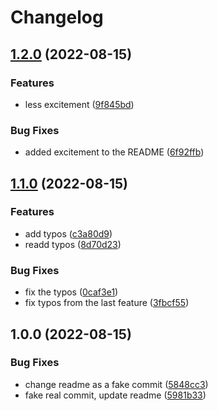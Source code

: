 # Changelog

## [1.2.0](https://github.com/msutkowski/elixir_release_please/compare/v1.1.0...v1.2.0) (2022-08-15)


### Features

* less excitement ([9f845bd](https://github.com/msutkowski/elixir_release_please/commit/9f845bdb5ab60ec8e28d24b6a973ba06bfdb4cde))


### Bug Fixes

* added excitement to the README ([6f92ffb](https://github.com/msutkowski/elixir_release_please/commit/6f92ffb114fdc14d0c57b14bf1dfb8fe3c0c0495))

## [1.1.0](https://github.com/msutkowski/elixir_release_please/compare/v1.0.0...v1.1.0) (2022-08-15)


### Features

* add typos ([c3a80d9](https://github.com/msutkowski/elixir_release_please/commit/c3a80d9baa7205c06c0f5f35d789099efada07c9))
* readd typos ([8d70d23](https://github.com/msutkowski/elixir_release_please/commit/8d70d2310acf3ea140bfd4c5d4e75ad818a62f9c))


### Bug Fixes

* fix the typos ([0caf3e1](https://github.com/msutkowski/elixir_release_please/commit/0caf3e104c54d793361afec757ff72a71765a2cb))
* fix typos from the last feature ([3fbcf55](https://github.com/msutkowski/elixir_release_please/commit/3fbcf551396d7622ed8852682b416784e5e47ae0))

## 1.0.0 (2022-08-15)


### Bug Fixes

* change readme as a fake commit ([5848cc3](https://github.com/msutkowski/elixir_release_please/commit/5848cc3fc4df3a158baa1750f227a0dc86271e27))
* fake real commit, update readme ([5981b33](https://github.com/msutkowski/elixir_release_please/commit/5981b33dd5783d66a53f8395b568c172225f7562))
